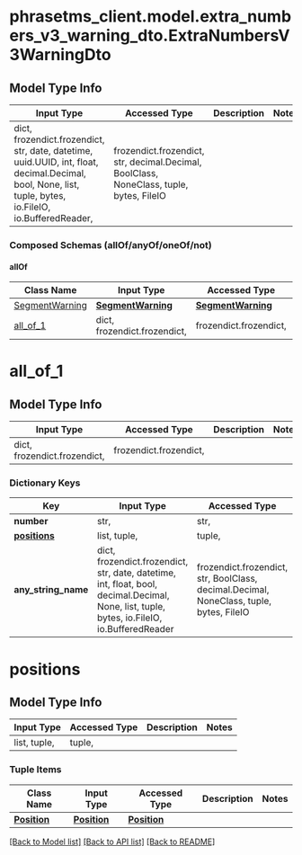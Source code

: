 # phrasetms_client.model.extra_numbers_v3_warning_dto.ExtraNumbersV3WarningDto

## Model Type Info

| Input Type                                                                                                                                              | Accessed Type                                                                           | Description | Notes |
| ------------------------------------------------------------------------------------------------------------------------------------------------------- | --------------------------------------------------------------------------------------- | ----------- | ----- |
| dict, frozendict.frozendict, str, date, datetime, uuid.UUID, int, float, decimal.Decimal, bool, None, list, tuple, bytes, io.FileIO, io.BufferedReader, | frozendict.frozendict, str, decimal.Decimal, BoolClass, NoneClass, tuple, bytes, FileIO |             |

### Composed Schemas (allOf/anyOf/oneOf/not)

#### allOf

| Class Name                          | Input Type                              | Accessed Type                           | Description | Notes |
| ----------------------------------- | --------------------------------------- | --------------------------------------- | ----------- | ----- |
| [SegmentWarning](SegmentWarning.md) | [**SegmentWarning**](SegmentWarning.md) | [**SegmentWarning**](SegmentWarning.md) |             |
| [all_of_1](#all_of_1)               | dict, frozendict.frozendict,            | frozendict.frozendict,                  |             |

# all_of_1

## Model Type Info

| Input Type                   | Accessed Type          | Description | Notes |
| ---------------------------- | ---------------------- | ----------- | ----- |
| dict, frozendict.frozendict, | frozendict.frozendict, |             |

### Dictionary Keys

| Key                         | Input Type                                                                                                                                  | Accessed Type                                                                           | Description                                                        | Notes      |
| --------------------------- | ------------------------------------------------------------------------------------------------------------------------------------------- | --------------------------------------------------------------------------------------- | ------------------------------------------------------------------ | ---------- |
| **number**                  | str,                                                                                                                                        | str,                                                                                    |                                                                    | [optional] |
| **[positions](#positions)** | list, tuple,                                                                                                                                | tuple,                                                                                  |                                                                    | [optional] |
| **any_string_name**         | dict, frozendict.frozendict, str, date, datetime, int, float, bool, decimal.Decimal, None, list, tuple, bytes, io.FileIO, io.BufferedReader | frozendict.frozendict, str, BoolClass, decimal.Decimal, NoneClass, tuple, bytes, FileIO | any string name can be used but the value must be the correct type | [optional] |

# positions

## Model Type Info

| Input Type   | Accessed Type | Description | Notes |
| ------------ | ------------- | ----------- | ----- |
| list, tuple, | tuple,        |             |

### Tuple Items

| Class Name                  | Input Type                  | Accessed Type               | Description | Notes |
| --------------------------- | --------------------------- | --------------------------- | ----------- | ----- |
| [**Position**](Position.md) | [**Position**](Position.md) | [**Position**](Position.md) |             |

[[Back to Model list]](../../README.md#documentation-for-models) [[Back to API list]](../../README.md#documentation-for-api-endpoints) [[Back to README]](../../README.md)
